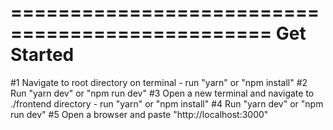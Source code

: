 ###

================================================
Get Started
================================================
#1 Navigate to root directory on terminal - run "yarn" or "npm install"
#2 Run "yarn dev" or "npm run dev"
#3 Open a new terminal and navigate to ./frontend directory - run "yarn" or "npm install"
#4 Run "yarn dev" or "npm run dev"
#5 Open a browser and paste "http://localhost:3000"

###
